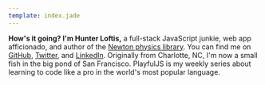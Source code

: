 ```yaml
---
template: index.jade
---
```


**How's it going? I'm Hunter Loftis,** a full-stack JavaScript junkie, web app afficionado,
and author of the <a href='http://hunterloftis.github.io/newton'>Newton physics library</a>.
You can find me on
[GitHub](http://github.com/hunterloftis),
[Twitter](http://twitter.com/hunterloftis),
and [LinkedIn](http://linkedin.com/hunterloftis).
Originally from Charlotte, NC, I'm now a small fish in the big pond of San Francisco.
PlayfulJS is my weekly series about learning to code like a pro in the world's most popular language.
